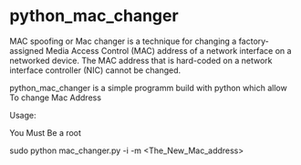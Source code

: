 # python_mac_changer

MAC spoofing or Mac changer is a technique for changing a factory-assigned Media Access Control (MAC) address of a network interface on a networked device. The MAC address that is hard-coded on a network interface controller (NIC) cannot be changed.

python_mac_changer is a simple programm build with python which allow To change Mac Address


Usage:

You Must Be a root

sudo python mac_changer.py -i <Interface> -m <The_New_Mac_address>
 

